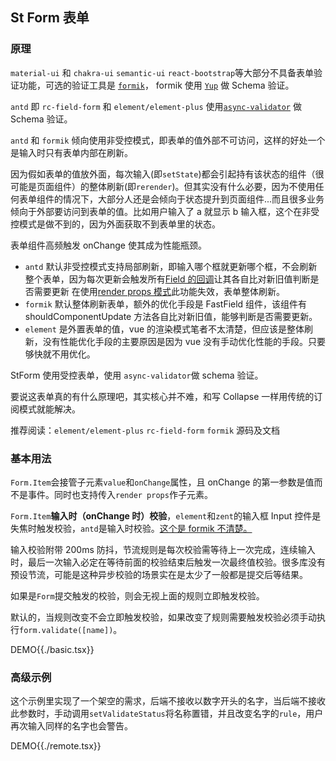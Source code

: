 ## St Form 表单

### 原理

`material-ui` 和 `chakra-ui` `semantic-ui` `react-bootstrap`等大部分不具备表单验证功能，可选的验证工具是 [`formik`](https://github.com/formium/formik)， formik 使用 [`Yup`](https://formik.org/docs/tutorial#schema-validation-with-yup) 做 Schema 验证。

`antd` 即 `rc-field-form` 和 `element/element-plus` 使用[`async-validator`](https://github.com/yiminghe/async-validator) 做 Schema 验证。

`antd` 和 `formik` 倾向使用非受控模式，即表单的值外部不可访问，这样的好处一个是输入时只有表单内部在刷新。

因为假如表单的值放外面，每次输入(即`setState`)都会引起持有该状态的组件（很可能是页面组件）的整体刷新(即`rerender`)。但其实没有什么必要，因为不使用任何表单组件的情况下，大部分人还是会倾向于状态提升到页面组件...而且很多业务倾向于外部要访问到表单的值。比如用户输入了 a 就显示 b 输入框，这个在非受控模式是做不到的，因为外面获取不到表单里的状态。

表单组件高频触发 onChange 使其成为性能瓶颈。

- `antd` 默认非受控模式支持局部刷新，即输入哪个框就更新哪个框，不会刷新整个表单，因为每次更新会触发所有[Field 的回调](https://github.com/react-component/field-form/blob/e118381c2102b36c4ffe7e17a6415df091e772b7/src/Field.tsx#L216)让其各自比对新旧值判断是否需要更新
  在使用[render props 模式](https://github.com/react-component/field-form/blob/e118381c2102b36c4ffe7e17a6415df091e772b7/docs/examples/renderProps.tsx#L17)此功能失效，表单整体刷新。
- `formik` 默认整体刷新表单，额外的优化手段是 FastField 组件，该组件有 shouldComponentUpdate 方法各自比对新旧值，能够判断是否需要更新。
- `element` 是外置表单的值，vue 的渲染模式笔者不太清楚，但应该是整体刷新，没有性能优化手段的主要原因是因为 vue 没有手动优化性能的手段。只要够快就不用优化。

StForm 使用受控表单，使用 `async-validator`做 schema 验证。

要说这表单真的有什么原理吧，其实核心并不难，和写 Collapse 一样用传统的订阅模式就能解决。

推荐阅读：`element/element-plus` `rc-field-form` `formik` 源码及文档

### 基本用法

`Form.Item`会接管子元素`value`和`onChange`属性，且 onChange 的第一参数是值而不是事件。同时也支持传入`render props`作子元素。

`Form.Item`**输入时（onChange 时）校验**，`element`和`zent`的输入框 Input 控件是失焦时触发校验，`antd`是输入时校验。[这个是 formik 不清楚。](https://formik.org/docs/examples/with-material-ui)

输入校验附带 200ms 防抖，节流规则是每次校验需等待上一次完成，连续输入时，最后一次输入必定在等待前面的校验结束后触发一次最终值校验。很多库没有预设节流，可能是这种异步校验的场景实在是太少了一般都是提交后等结果。

如果是`Form`提交触发的校验，则会无视上面的规则立即触发校验。

默认的，当规则改变不会立即触发校验，如果改变了规则需要触发校验必须手动执行`form.validate([name])`。

DEMO{{./basic.tsx}}

### 高级示例

这个示例里实现了一个架空的需求，后端不接收以数字开头的名字，当后端不接收此参数时，手动调用`setValidateStatus`将名称置错，并且改变名字的`rule`，用户再次输入同样的名字也会警告。

DEMO{{./remote.tsx}}
